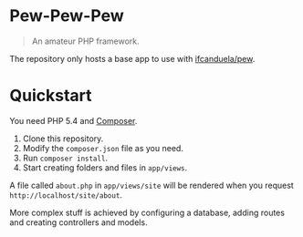# Pew-Pew-Pew

 > An amateur PHP framework.

The repository only hosts a base app to use with [ifcanduela/pew](https://github.com/ifcanduela/pew).

# Quickstart

You need PHP 5.4 and [Composer](http://getcomposer.org/).

1. Clone this repository.
2. Modify the `composer.json` file as you need.
3. Run `composer install`.
4. Start creating folders and files in `app/views`. 

A file called `about.php` in `app/views/site` will be rendered when you request `http://localhost/site/about`.

More complex stuff is achieved by configuring a database, adding routes and creating controllers and models.
